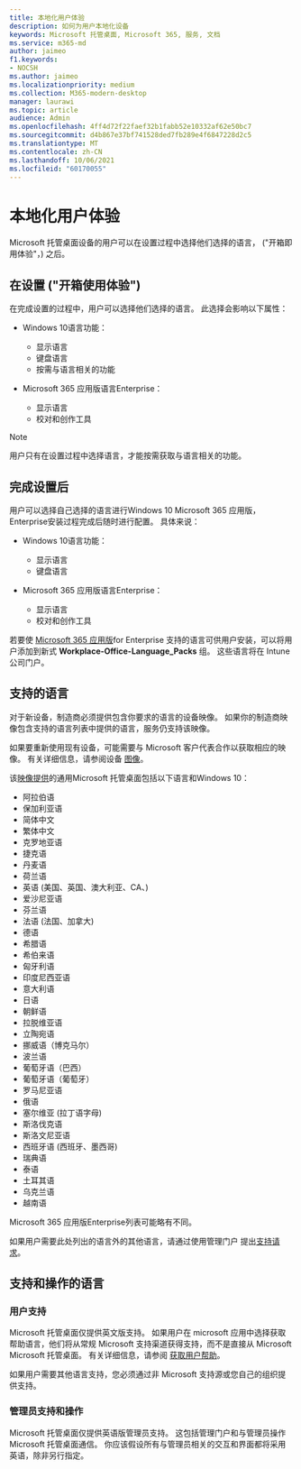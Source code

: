 ```yaml
---
title: 本地化用户体验
description: 如何为用户本地化设备
keywords: Microsoft 托管桌面, Microsoft 365, 服务, 文档
ms.service: m365-md
author: jaimeo
f1.keywords:
- NOCSH
ms.author: jaimeo
ms.localizationpriority: medium
ms.collection: M365-modern-desktop
manager: laurawi
ms.topic: article
audience: Admin
ms.openlocfilehash: 4ff4d72f22faef32b1fabb52e10332af62e50bc7
ms.sourcegitcommit: d4b867e37bf741528ded7fb289e4f6847228d2c5
ms.translationtype: MT
ms.contentlocale: zh-CN
ms.lasthandoff: 10/06/2021
ms.locfileid: "60170055"
---
```

# <a name="localize-the-user-experience"></a>本地化用户体验

Microsoft 托管桌面设备的用户可以在设置过程中选择他们选择的语言， ("开箱即用体验"，) 之后。

## <a name="during-setup-the-out-of-box-experience"></a>在设置 ("开箱使用体验") 

在完成设置的过程中，用户可以选择他们选择的语言。 此选择会影响以下属性：

- Windows 10语言功能：
    - 显示语言
    - 键盘语言
    - 按需与语言相关的功能

- Microsoft 365 应用版语言Enterprise：
    - 显示语言
    - 校对和创作工具

> [!NOTE]
> 用户只有在设置过程中选择语言，才能按需获取与语言相关的功能。

## <a name="after-completing-setup"></a>完成设置后

用户可以选择自己选择的语言进行Windows 10 Microsoft 365 应用版，Enterprise安装过程完成后随时进行配置。 具体来说：

- Windows 10语言功能：
    - 显示语言
    - 键盘语言

- Microsoft 365 应用版语言Enterprise：
    - 显示语言
    - 校对和创作工具

若要使 [Microsoft 365 应用版](#supported-languages)for Enterprise 支持的语言可供用户安装，可以将用户添加到新式 **Workplace-Office-Language_Packs** 组。 这些语言将在 Intune 公司门户。


## <a name="supported-languages"></a>支持的语言

对于新设备，制造商必须提供包含你要求的语言的设备映像。 如果你的制造商映像包含支持的语言列表中提供的语言，服务仍支持该映像。

如果要重新使用现有设备，可能需要与 Microsoft 客户代表合作以获取相应的映像。 有关详细信息，请参阅设备 [图像](../service-description/device-images.md)。

该[映像提供](../service-description/device-images.md#universal-image)的通用Microsoft 托管桌面包括以下语言和Windows 10：

- 阿拉伯语
- 保加利亚语
- 简体中文
- 繁体中文
- 克罗地亚语
- 捷克语
- 丹麦语  
- 荷兰语  
- 英语 (美国、英国、澳大利亚、CA、) 
- 爱沙尼亚语
- 芬兰语 
- 法语 (法国、加拿大) 
- 德语
- 希腊语
- 希伯来语
- 匈牙利语
- 印度尼西亚语
- 意大利语
- 日语
- 朝鲜语
- 拉脱维亚语
- 立陶宛语
- 挪威语（博克马尔）
- 波兰语
- 葡萄牙语（巴西）
- 葡萄牙语（葡萄牙）
- 罗马尼亚语
- 俄语 
- 塞尔维亚 (拉丁语字母) 
- 斯洛伐克语
- 斯洛文尼亚语
- 西班牙语 (西班牙、墨西哥) 
- 瑞典语
- 泰语
- 土耳其语
- 乌克兰语
- 越南语

Microsoft 365 应用版Enterprise列表可能略有不同。

如果用户需要此处列出的语言外的其他语言，请通过使用管理门户 提出[](../working-with-managed-desktop/admin-support.md)[支持请求](access-admin-portal.md)。

## <a name="languages-for-support-and-operations"></a>支持和操作的语言

### <a name="user-support"></a>用户支持
Microsoft 托管桌面仅提供英文版支持。 如果用户在 microsoft 应用中选择获取帮助语言，他们将从常规 Microsoft 支持渠道获得支持，而不是直接从 Microsoft Microsoft 托管桌面。 有关详细信息，请参阅 [获取用户帮助](../working-with-managed-desktop/end-user-support.md)。

如果用户需要其他语言支持，您必须通过非 Microsoft 支持源或您自己的组织提供支持。

### <a name="admin-support-and-operations"></a>管理员支持和操作
Microsoft 托管桌面仅提供英语版管理员支持。 这包括管理门户和与管理员操作Microsoft 托管桌面通信。 你应该假设所有与管理员相关的交互和界面都将采用英语，除非另行指定。


